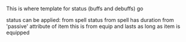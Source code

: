 This is where template for status (buffs and debuffs) go

status can be applied:
    from spell
        status from spell has duration
    from 'passive' attribute of item
        this is from equip and lasts as long as item is equipped

